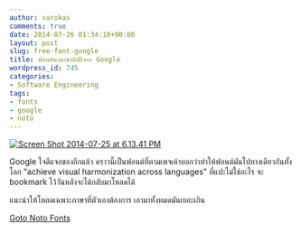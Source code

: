 ```yaml
---
author: varokas
comments: true
date: 2014-07-26 01:34:10+00:00
layout: post
slug: free-font-google
title: ฟอนต์นานาชาติฟรีจาก Google
wordpress_id: 745
categories:
- Software Engineering
tags:
- fonts
- google
- noto
---
```


[![Screen Shot 2014-07-25 at 6.13.41 PM](images/2014/07/Screen-Shot-2014-07-25-at-6.13.41-PM-1024x616.png)](images/2014/07/Screen-Shot-2014-07-25-at-6.13.41-PM.png)

Google ใจดีแจกของอีกแล้ว คราวนี้เป็นฟอนต์ที่ตามเพจเค้าบอกว่าทำให้ฟอนต์มันไปทางเดียวกันทั้งโลก "achieve visual harmonization across languages" ที่แปะไม่ใช่อะไร จะ bookmark ไว้วันหลังจะได้กลับมาโหลดได้
<!-- more -->

แนะนำให้โหลดเฉพาะภาษาที่ตัวเองต้องการ เอามาทั้งหมดมันเยอะเกิน

[Goto Noto Fonts](http://www.google.com/get/noto/#/family/noto-sans-thai)
